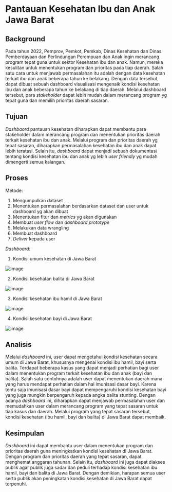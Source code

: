 # Pantauan Kesehatan Ibu dan Anak Jawa Barat

## Background
  Pada tahun 2022, Pemprov, Pemkot, Pemkab, Dinas Kesehatan dan Dinas Pemberdayaan dan Perlindungan Perempuan dan Anak ingin merancang program tepat guna untuk sektor Kesehatan ibu dan anak. Namun, mereka kesulitan untuk menentukan program dan prioritas pada tiap daerah.
  Salah satu cara untuk menjawab permasalahan itu adalah dengan data kesehatan terkait ibu dan anak beberapa tahun ke belakang. Dengan data tersebut, dapat dibuat sebuah dashboard visualisasi mengenaik kondisi kesehatan ibu dan anak beberapa tahun ke belakang di tiap daerah. Melalui dashboard tersebut, para _stakeholder_ dapat lebih mudah dalam merancang program yg tepat guna dan memilih prioritas daerah sasaran.

## Tujuan
  _Dashbaord_ pantauan kesehatan diharapkan dapat membantu para stakeholder dalam merancang program dan menentukan prioritas daerah terkait kesehatan ibu dan anak. Melalui program dan prioritas daerah yg tepat sasaran, diharapkan permasalahan kesehatan ibu dan anak dapat lebih teratasi. Selain itu, _dashboard_ dapat menjadi sebuah dokumentasi tentang kondisi kesehatan ibu dan anak yg lebih _user friendly_ yg mudah dimengerti semua kalangan.

## Proses
Metode:
1.	Mengumpulkan dataset
2.	Menentukan permasalahan berdasarkan dataset dan user untuk dashboard yg akan dibuat
3.	Menentukan fitur dan _metrics_ yg akan digunakan
4.	Membuat _user flow_ dan _dashboard prototype_
5.	Melakukan data wrangling
6.	Membuat dashboard
7.	_Deliver_ kepada user

_Dashboard_:
1. Kondisi umum kesehatan di Jawa Barat

![image](https://user-images.githubusercontent.com/52657638/189533320-fb4156b0-6c3d-45a7-9f86-ed5d17a969f3.png)

2. Kondisi kesehatan balita di Jawa Barat

![image](https://user-images.githubusercontent.com/52657638/189533327-c65a9aa9-011f-4d2d-a1a5-711ea370590d.png)

3. Kondisi kesehatan ibu hamil di Jawa Barat

![image](https://user-images.githubusercontent.com/52657638/189533352-6ab2da51-fd56-4b07-bf33-16dba112f4e5.png)

4. Kondisi kesehatan bayi di Jawa Barat

![image](https://user-images.githubusercontent.com/52657638/189533332-db09668a-6525-4f84-9497-0be7170aaadf.png)

## Analisis
  Melalui _dashboard_ ini, user dapat mengetahui kondisi kesehatan secara umum di Jawa Barat, khususnya mengenai kondisi ibu hamil, bayi serta balita. Terdapat beberapa kasus yang dapat menjadi perhatian bagi user dalam menentukan program terkait kesehatan ibu dan anak (bayi dan balita). Salah satu contohnya adalah user dapat menentukan daerah mana yang harus mendapat perhatian dalam hal imunisasi dasar bayi. Karena tentu saja imunisasi dasar bayi dapat mempengaruhi kondisi kesehatan bayi yang juga mungkin berpengaruh kepada angka balita stunting.
	Dengan adanya _dashboard_ ini, diharapkan dapat menjawab permasalahan user dan memudahkan user dalam merancang program yang tepat sasaran untuk tiap kasus dan daerah. Melalui program yang tepat sasaran tersebut, kondisi kesehatan (ibu hamil, bayi dan balita) di Jawa Barat dapat membaik.

## Kesimpulan
  _Dashboard_ ini dapat membantu user dalam menentukan program dan prioritas daerah guna meningkatkan kondisi kesehatan di Jawa Barat. Dengan program dan prioritas daerah yang tepat sasaran, dapat menghemat anggaran tahunan. Selain itu, _dashboard_ ini juga dapat diakses publik agar publik juga sadar dan peduli terhadap kondisi kesehatan ibu hamil, bayi dan balita di Jawa Barat. Dengan demikian, harapan semua user serta publik akan peningkatan kondisi kesehatan di Jawa Barat dapat terpenuhi.
